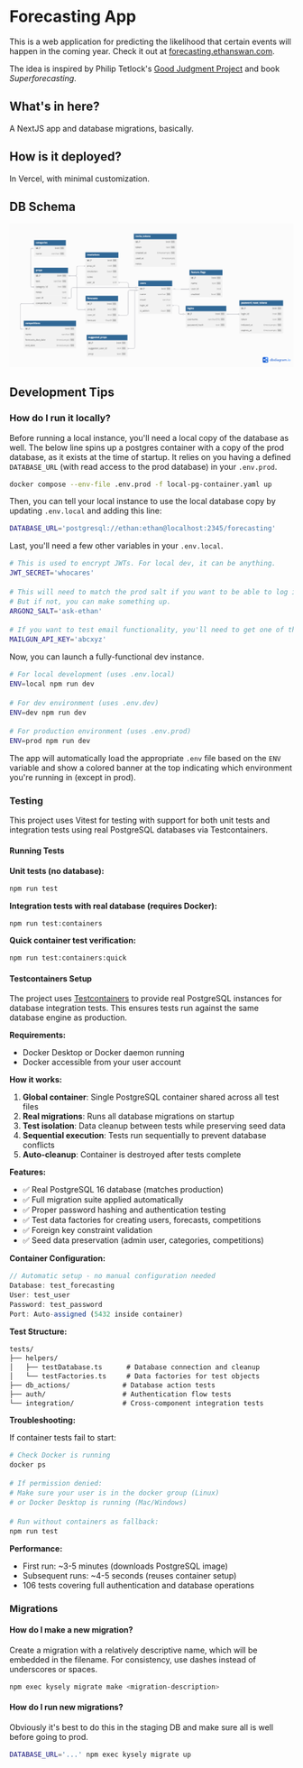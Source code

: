# Forecasting App

This is a web application for predicting the likelihood that certain events will happen in the coming year.
Check it out at [forecasting.ethanswan.com](https://forecasting.ethanswan.com).

The idea is inspired by Philip Tetlock's [Good Judgment Project](https://en.wikipedia.org/wiki/The_Good_Judgment_Project) and book _Superforecasting_.

## What's in here?

A NextJS app and database migrations, basically.

## How is it deployed?

In Vercel, with minimal customization.

## DB Schema

![Schema Diagram](docs/schema.png)

## Development Tips

### How do I run it locally?

Before running a local instance, you'll need a local copy of the database as well.
The below line spins up a postgres container with a copy of the prod database, as it exists at the time of startup.
It relies on you having a defined `DATABASE_URL` (with read access to the prod database) in your `.env.prod`.

```bash
docker compose --env-file .env.prod -f local-pg-container.yaml up
```

Then, you can tell your local instance to use the local database copy by updating `.env.local` and adding this line:

```bash
DATABASE_URL='postgresql://ethan:ethan@localhost:2345/forecasting'
```

Last, you'll need a few other variables in your `.env.local`.

```bash
# This is used to encrypt JWTs. For local dev, it can be anything.
JWT_SECRET='whocares'

# This will need to match the prod salt if you want to be able to log in as a preexisting user.
# But if not, you can make something up.
ARGON2_SALT='ask-ethan'

# If you want to test email functionality, you'll need to get one of these.
MAILGUN_API_KEY='abcxyz'
```

Now, you can launch a fully-functional dev instance.

```bash
# For local development (uses .env.local)
ENV=local npm run dev

# For dev environment (uses .env.dev)
ENV=dev npm run dev

# For production environment (uses .env.prod)
ENV=prod npm run dev
```

The app will automatically load the appropriate `.env` file based on the `ENV` variable and show a colored banner at the top indicating which environment you're running in (except in prod).

### Testing

This project uses Vitest for testing with support for both unit tests and integration tests using real PostgreSQL databases via Testcontainers.

#### Running Tests

**Unit tests (no database):**

```bash
npm run test
```

**Integration tests with real database (requires Docker):**

```bash
npm run test:containers
```

**Quick container test verification:**

```bash
npm run test:containers:quick
```

#### Testcontainers Setup

The project uses [Testcontainers](https://testcontainers.com/) to provide real PostgreSQL instances for database integration tests. This ensures tests run against the same database engine as production.

**Requirements:**

- Docker Desktop or Docker daemon running
- Docker accessible from your user account

**How it works:**

1. **Global container**: Single PostgreSQL container shared across all test files
2. **Real migrations**: Runs all database migrations on startup
3. **Test isolation**: Data cleanup between tests while preserving seed data
4. **Sequential execution**: Tests run sequentially to prevent database conflicts
5. **Auto-cleanup**: Container is destroyed after tests complete

**Features:**

- ✅ Real PostgreSQL 16 database (matches production)
- ✅ Full migration suite applied automatically
- ✅ Proper password hashing and authentication testing
- ✅ Test data factories for creating users, forecasts, competitions
- ✅ Foreign key constraint validation
- ✅ Seed data preservation (admin user, categories, competitions)

**Container Configuration:**

```typescript
// Automatic setup - no manual configuration needed
Database: test_forecasting
User: test_user
Password: test_password
Port: Auto-assigned (5432 inside container)
```

**Test Structure:**

```
tests/
├── helpers/
│   ├── testDatabase.ts      # Database connection and cleanup
│   └── testFactories.ts     # Data factories for test objects
├── db_actions/             # Database action tests
├── auth/                   # Authentication flow tests
└── integration/            # Cross-component integration tests
```

**Troubleshooting:**

If container tests fail to start:

```bash
# Check Docker is running
docker ps

# If permission denied:
# Make sure your user is in the docker group (Linux)
# or Docker Desktop is running (Mac/Windows)

# Run without containers as fallback:
npm run test
```

**Performance:**

- First run: ~3-5 minutes (downloads PostgreSQL image)
- Subsequent runs: ~4-5 seconds (reuses container setup)
- 106 tests covering full authentication and database operations

### Migrations

#### How do I make a new migration?

Create a migration with a relatively descriptive name, which will be embedded in the filename.
For consistency, use dashes instead of underscores or spaces.

```bash
npm exec kysely migrate make <migration-description>
```

#### How do I run new migrations?

Obviously it's best to do this in the staging DB and make sure all is well before going to prod.

```bash
DATABASE_URL='...' npm exec kysely migrate up
```
